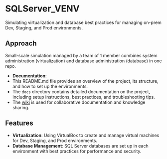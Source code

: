 # SQLServer_VENV
Simulating virtualization and database best practices for managing on-prem Dev, Staging, and Prod environments.

## Approach
Small-scale simulation managed by a team of 1 member combines system administration (virtualization) and database administration (database) in one repo.

- **Documentation**: 
- This README.md file provides an overview of the project, its structure, and how to set up the environments.
- The `docs` directory contains detailed documentation on the project, including setup instructions, best practices, and troubleshooting tips.
- The [wiki](https://github.com/vespertron/SQLServer_VENV/wiki) is used for collaborative documentation and knowledge sharing.

## Features

- **Virtualization**: Using VirtualBox to create and manage virtual machines for Dev, Staging, and Prod environments.
- **Database Management**: SQL Server databases are set up in each environment with best practices for performance and security.

